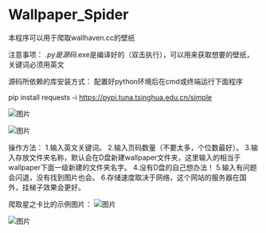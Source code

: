 # Wallpaper_Spider
本程序可以用于爬取wallhaven.cc的壁纸

注意事项：
*.py是源码*.exe是编译好的（双击执行），可以用来获取想要的壁纸，关键词必须用英文

源码所依赖的库安装方式：
配置好python环境后在cmd或终端运行下面程序

pip install requests -i https://pypi.tuna.tsinghua.edu.cn/simple

![图片](https://user-images.githubusercontent.com/48084562/170929694-c86531df-c60c-4a3c-b7d8-23035ef497ba.png)

![图片](https://user-images.githubusercontent.com/48084562/170929728-769fd3b4-7b07-4716-a2af-22f907531bee.png)

操作方法：
1.输入英文关键词。
2.输入页码数量（不要太多，个位数最好）。
3.输入存放文件夹名称，默认会在D盘新建wallpaper文件夹，这里输入的相当于wallpaper下面一级新建的文件夹名字。
4.没有D盘的自己想办法！
5.输入有问题会闪退，没有找到图片也会。
6.存储速度取决于网络，这个网站的服务器在国外，挂梯子效果会更好。

爬取星之卡比的示例图片：
![图片](https://user-images.githubusercontent.com/48084562/170929839-54a4e2da-5d07-462a-aebd-cf7e7ca017e0.png)

![图片](https://user-images.githubusercontent.com/48084562/170929818-f08af5eb-672d-4c07-a75d-1b3d29ee3678.png)

